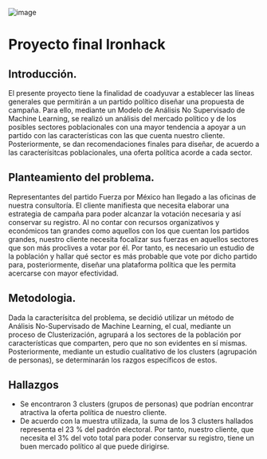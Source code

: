 ![image](https://user-images.githubusercontent.com/96673145/162807638-3aabb1fe-4b0b-4699-9c6d-0c8b761c3d44.png)


# Proyecto final Ironhack

## Introducción. 

El presente proyecto tiene la finalidad de coadyuvar a establecer las líneas generales que permitirán a un partido político diseñar una propuesta de campaña. Para ello, mediante un Modelo de Análisis No Supervisado de Machine Learning, se realizó un análisis del mercado político y de los posibles sectores poblacionales con una mayor tendencia a apoyar a un partido con las características con las que cuenta nuestro cliente. Posteriormente, se dan recomendaciones finales para diseñar, de acuerdo a las caracterísitcas poblacionales, una oferta política acorde a cada sector. 


## Planteamiento del problema. 

Representantes del partido Fuerza por México han llegado a las oficinas de nuestra consultoría. El cliente manifiesta que necesita elaborar una estrategia de campaña para poder alcanzar la votación necesaria y así conservar su registro. Al no contar con recursos organizativos y económicos tan grandes como aquellos con los que cuentan los partidos grandes, nuestro cliente necesita focalizar sus fuerzas en aquellos sectores que son más proclives a votar por él. Por tanto, es necesario un estudio de la población y hallar qué sector es más probable que vote por dicho partido para, posteriormente, diseñar una plataforma política que les permita acercarse con mayor efectividad. 


## Metodologia. 

Dada la caracterísitca del problema, se decidió utilizar un método de  Análisis No-Supervisado de Machine Learning, el cual, mediante un proceso de Clusterización,  agrupará a los sectores de la población por características que comparten, pero que no son evidentes en sí mismas. Posteriormente, mediante un estudio cualitativo de los clusters (agrupación de personas), se determinarán los razgos específicos de estos.  

## Hallazgos

- Se encontraron 3 clusters (grupos de personas) que podrían encontrar atractiva la oferta política de nuestro cliente. 
- De acuerdo con la muestra utilizada, la suma de los 3 clusters hallados representa el 23 % del padrón electoral. Por tanto, nuestro cliente, que necesita el 3% del voto total para poder conservar su registro, tiene un buen mercado político al que puede dirigirse.  
